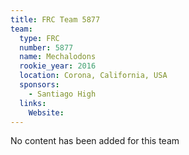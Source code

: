 ```yaml
---
title: FRC Team 5877
team:
  type: FRC
  number: 5877
  name: Mechalodons
  rookie_year: 2016
  location: Corona, California, USA
  sponsors:
    - Santiago High
  links:
    Website: 
---
```

No content has been added for this team